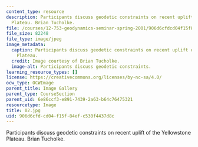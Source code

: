 ```yaml
---
content_type: resource
description: Participants discuss geodetic constraints on recent uplift of the Yellowstone
  Plateau. Brian Tucholke.
file: /courses/12-753-geodynamics-seminar-spring-2001/906d6cfdcd04f15f84efc530f4437d8c_02.jpg
file_size: 82248
file_type: image/jpeg
image_metadata:
  caption: Participants discuss geodetic constraints on recent uplift of the Yellowstone
    Plateau.
  credit: Image courtesy of Brian Tucholke.
  image-alt: Participants discuss geodetic constraints.
learning_resource_types: []
license: https://creativecommons.org/licenses/by-nc-sa/4.0/
ocw_type: OCWImage
parent_title: Image Gallery
parent_type: CourseSection
parent_uid: 6e86ccf3-e891-7439-2a63-b64c76475321
resourcetype: Image
title: 02.jpg
uid: 906d6cfd-cd04-f15f-84ef-c530f4437d8c
---
```

Participants discuss geodetic constraints on recent uplift of the Yellowstone Plateau. Brian Tucholke.